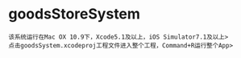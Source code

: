 goodsStoreSystem
================
    该系统运行在Mac OX 10.9下，Xcode5.1及以上，iOS Simulator7.1及以上> 
    点击goodsSystem.xcodeproj工程文件进入整个工程，Command+R运行整个App> 
